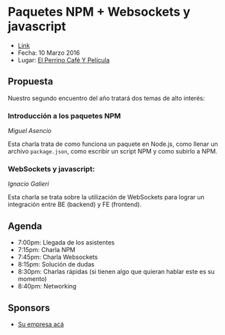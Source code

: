 # Paquetes NPM + Websockets y javascript
  - [Link](http://www.meetup.com/Beer-JS-Bogota/events/229244752/)
  - Fecha: 10 Marzo 2016
  - Lugar: [El Perrino Café Y Película](https://www.google.com.co/maps/place/El+Perrino+cafe+y+pelicula/@4.6613399,-74.0666472,17z/data=!3m1!4b1!4m2!3m1!1s0x8e3f9a5a1d3caa01:0x9d7992cc767061f7)

## Propuesta
Nuestro segundo encuentro del año tratará dos temas de alto interés:

### Introducción a los paquetes NPM
_Miguel Asencio_

Esta charla trata de como funciona un paquete en Node.js, como llenar un archivo `package.json`, como escribir un script NPM y como subirlo a NPM.

### WebSockets y javascript:
_Ignacio Galieri_

Esta charla se trata sobre la utilización de WebSockets para lograr un integración entre BE (backend) y FE (frontend).

## Agenda
  - 7:00pm: Llegada de los asistentes
  - 7:15pm: Charla NPM
  - 7:45pm: Charla Websockets
  - 8:15pm: Solución de dudas
  - 8:30pm: Charlas rápidas (si tienen algo que quieran hablar este es su momento)
  - 8:40pm: Networking

## Sponsors
  - [Su empresa acá](https://app.sponzor.me/#/event/1160)
